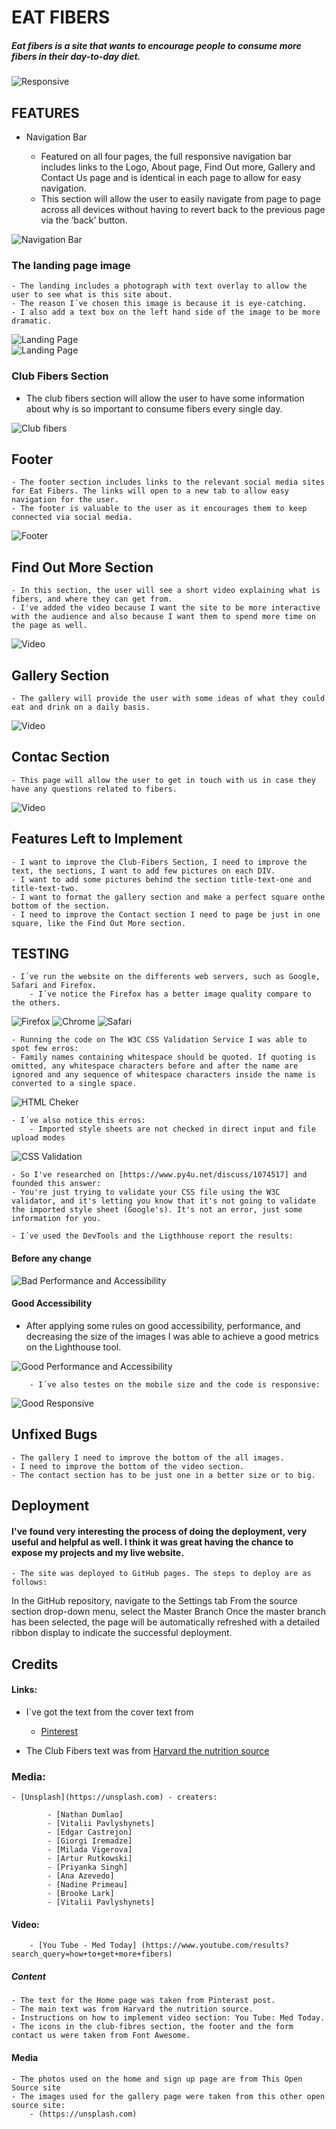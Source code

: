 # EAT FIBERS

##### Eat fibers is a site that wants to encourage people to consume more fibers in their day-to-day diet.
 
![Responsive](./assets/images/responsive.png)
   

## FEATURES

- Navigation Bar

    - Featured on all four pages, the full responsive navigation bar includes links to the Logo, About page, Find Out more, Gallery and Contact Us page and is identical in each page to allow for easy navigation.
    - This section will allow the user to easily navigate from page to page across all devices without having to revert back to the previous page via the ‘back’ button.

![Navigation Bar](./assets/images/nav-bar.png)



 ### The landing page image

    - The landing includes a photograph with text overlay to allow the user to see what is this site about.
    - The reason I´ve chosen this image is because it is eye-catching.
    - I also add a text box on the left hand side of the image to be more dramatic.

![Landing Page](./assets/images/firefox-landing.png)   
![Landing Page](./assets/images/firefox-landing-02.png)   

### Club Fibers Section

   - The club fibers section will allow the user to have some information about why is so important to consume fibers every single day.


  ![Club fibers](./assets/images/club-fibers-02.png) 

## Footer

    - The footer section includes links to the relevant social media sites for Eat Fibers. The links will open to a new tab to allow easy navigation for the user.    
    - The footer is valuable to the user as it encourages them to keep connected via social media.

![Footer](./assets/images/footer.png)  

## Find Out More Section

    - In this section, the user will see a short video explaining what is fibers, and where they can get from. 
    - I've added the video because I want the site to be more interactive with the audience and also because I want them to spend more time on the page as well.

![Video](./assets/images/firefox-video-img.png)

 ## Gallery Section

    - The gallery will provide the user with some ideas of what they could eat and drink on a daily basis.

![Video](./assets/images/firefox-gallery.png)


 ## Contac Section

    - This page will allow the user to get in touch with us in case they have any questions related to fibers.

![Video](./assets/images/firefox-contact.png)

 ## Features Left to Implement

    - I want to improve the Club-Fibers Section, I need to improve the text, the sections, I want to add few pictures on each DIV.
    - I want to add some pictures behind the section title-text-one and title-text-two.
    - I want to format the gallery section and make a perfect square onthe bottom of the section.
    - I need to improve the Contact section I need to page be just in one square, like the Find Out More section.



 ## TESTING
    - I´ve run the website on the differents web servers, such as Google, Safari and Firefox.
        - I´ve notice the Firefox has a better image quality compare to the others.

![Firefox](./assets/images/Firexfox-browser.png)
![Chrome](./assets/images/Chrome-browser.png)
![Safari](./assets/images/Safari-browser.png) 

    - Running the code on The W3C CSS Validation Service I was able to spot few erros:
    - Family names containing whitespace should be quoted. If quoting is omitted, any whitespace characters before and after the name are ignored and any sequence of whitespace characters inside the name is converted to a single space. 

![HTML Cheker](./assets/images/after-Html-Checker.png)
   
    - I´ve also notice this erros:
        - Imported style sheets are not checked in direct input and file upload modes

![CSS Validation](./assets/images/import-error.png)

    - So I've researched on [https://www.py4u.net/discuss/1074517] and founded this answer:
    - You're just trying to validate your CSS file using the W3C validator, and it's letting you know that it's not going to validate the imported style sheet (Google's). It's not an error, just some information for you.

    - I´ve used the DevTools and the Ligthhouse report the results:

#### Before any change

![Bad Performance and Accessibility](./assets/images/bad-accessibility.png)

#### Good Accessibility

- After applying some rules on good accessibility, performance, and decreasing the size of the images I was able to achieve a good metrics on the Lighthouse tool.

![Good Performance and Accessibility](./assets/images/after-decompresing-img.png)

        - I´ve also testes on the mobile size and the code is responsive:
![Good Responsive](./assets/images/media-query.png)

    

## Unfixed Bugs

    - The gallery I need to improve the bottom of the all images.
    - I need to improve the bottom of the video section.
    - The contact section has to be just one in a better size or to big.


## Deployment

#### I've found very interesting the process of doing the deployment, very useful and helpful as well. I think it was great having the chance to expose my projects and my live website.

    - The site was deployed to GitHub pages. The steps to deploy are as follows:
In the GitHub repository, navigate to the Settings tab
From the source section drop-down menu, select the Master Branch
Once the master branch has been selected, the page will be automatically refreshed with a detailed ribbon display to indicate the successful deployment.
    


## Credits    
#### Links:

- I´ve got the text from the cover text from 
    - [Pinterest](https://www.pinterest.co.uk/pin/AULzf4aIXkqkba3H0geTUaY6IgSlPagTTxdvcmdNemCGtvbb8Lr3L5U/)

- The Club Fibers text was from [Harvard the nutrition source](https://www.hsph.harvard.edu/nutritionsource/carbohydrates/fiber/)

    
### Media:

    - [Unsplash](https://unsplash.com) - creaters:

            - [Nathan Dumlao]
            - [Vitalii Pavlyshynets]
            - [Edgar Castrejon]
            - [Giorgi Iremadze]
            - [Milada Vigerova]
            - [Artur Rutkowski]
            - [Priyanka Singh]
            - [Ana Azevedo]
            - [Nadine Primeau]
            - [Brooke Lark]
            - [Vitalii Pavlyshynets]

#### Video:

        - [You Tube - Med Today] (https://www.youtube.com/results?search_query=how+to+get+more+fibers)


##### Content

    - The text for the Home page was taken from Pinterast post.
    - The main text was from Harvard the nutrition source.
    - Instructions on how to implement video section: You Tube: Med Today.
    - The icons in the club-fibres section, the footer and the form contact us were taken from Font Awesome.


#### Media
    - The photos used on the home and sign up page are from This Open Source site
    - The images used for the gallery page were taken from this other open source site: 
        - (https://unsplash.com)
